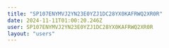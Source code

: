 ```yaml
---
title: "SP107ENYMVJ2YN23E0YZJ1DC28YX0KAFRWQ2XR0R"
date: 2024-11-11T01:00:20.246Z
user: SP107ENYMVJ2YN23E0YZJ1DC28YX0KAFRWQ2XR0R
layout: "users"
---
```

    